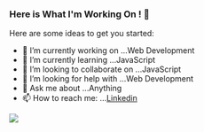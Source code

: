 ### Here is What I'm Working On ! 👋



Here are some ideas to get you started:

- 🔭 I’m currently working on ...Web Development
- 🌱 I’m currently learning ...JavaScript
- 👯 I’m looking to collaborate on ...JavaScript
- 🤔 I’m looking for help with ...Web Development
- 💬 Ask me about ...Anything
- 📫 How to reach me: ...[Linkedin](https://www.linkedin.com/in/abhisheknalawade/)

<img src="https://github-readme-stats.vercel.app/api?username=abhishek96k&&show_icons=true&title_color=ffffff&icon_color=bb2acf&text_color=daf7dc&bg_color=151515">



